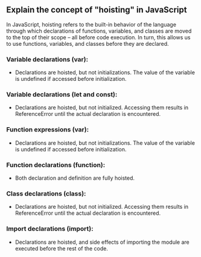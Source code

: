 ## Explain the concept of "hoisting" in JavaScript

In JavaScript, hoisting refers to the built-in behavior of the language through which declarations of functions, variables, and classes are moved to the top of their scope – all before code execution. In turn, this allows us to use functions, variables, and classes before they are declared.

### Variable declarations (var): 
- Declarations are hoisted, but not initializations. The value of the variable is undefined if accessed before initialization.

### Variable declarations (let and const): 
- Declarations are hoisted, but not initialized. Accessing them results in ReferenceError until the actual declaration is encountered.

### Function expressions (var): 
- Declarations are hoisted, but not initializations. The value of the variable is undefined if accessed before initialization.

### Function declarations (function): 
- Both declaration and definition are fully hoisted.

### Class declarations (class): 
- Declarations are hoisted, but not initialized. Accessing them results in ReferenceError until the actual declaration is encountered.

### Import declarations (import): 
- Declarations are hoisted, and side effects of importing the module are executed before the rest of the code.
